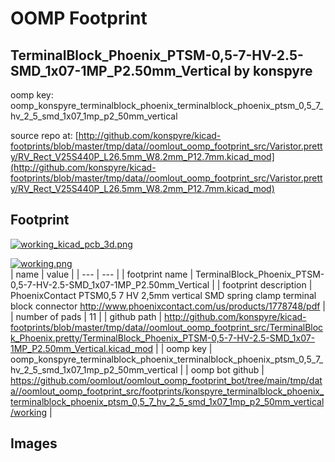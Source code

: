 # OOMP Footprint  
## TerminalBlock_Phoenix_PTSM-0,5-7-HV-2.5-SMD_1x07-1MP_P2.50mm_Vertical  by konspyre  
  
oomp key: oomp_konspyre_terminalblock_phoenix_terminalblock_phoenix_ptsm_0,5_7_hv_2_5_smd_1x07_1mp_p2_50mm_vertical  
  
source repo at: [http://github.com/konspyre/kicad-footprints/blob/master/tmp/data//oomlout_oomp_footprint_src/Varistor.pretty/RV_Rect_V25S440P_L26.5mm_W8.2mm_P12.7mm.kicad_mod](http://github.com/konspyre/kicad-footprints/blob/master/tmp/data//oomlout_oomp_footprint_src/Varistor.pretty/RV_Rect_V25S440P_L26.5mm_W8.2mm_P12.7mm.kicad_mod)  
## Footprint  
  
[![working_kicad_pcb_3d.png](working_kicad_pcb_3d_600.png)](working_kicad_pcb_3d.png)  
  
[![working.png](working_600.png)](working.png)  
| name | value | 
| --- | --- | 
| footprint name | TerminalBlock_Phoenix_PTSM-0,5-7-HV-2.5-SMD_1x07-1MP_P2.50mm_Vertical | 
| footprint description | PhoenixContact PTSM0,5 7 HV 2,5mm vertical SMD spring clamp terminal block connector http://www.phoenixcontact.com/us/products/1778748/pdf | 
| number of pads | 11 | 
| github path | http://github.com/konspyre/kicad-footprints/blob/master/tmp/data//oomlout_oomp_footprint_src/TerminalBlock_Phoenix.pretty/TerminalBlock_Phoenix_PTSM-0,5-7-HV-2.5-SMD_1x07-1MP_P2.50mm_Vertical.kicad_mod | 
| oomp key | oomp_konspyre_terminalblock_phoenix_terminalblock_phoenix_ptsm_0,5_7_hv_2_5_smd_1x07_1mp_p2_50mm_vertical | 
| oomp bot github | https://github.com/oomlout/oomlout_oomp_footprint_bot/tree/main/tmp/data//oomlout_oomp_footprint_src/footprints/konspyre_terminalblock_phoenix_terminalblock_phoenix_ptsm_0,5_7_hv_2_5_smd_1x07_1mp_p2_50mm_vertical/working | 
## Images  
